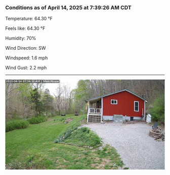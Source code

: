 ### Conditions as of April 14, 2025 at 7:39:26 AM CDT 

Temperature: 64.30 &deg;F

Feels like: 64.30 &deg;F

Humidity: 70%

Wind Direction: SW

Windspeed: 1.6 mph

Wind Gust: 2.2 mph

---

<img src="./images/latest.jpeg"/>

